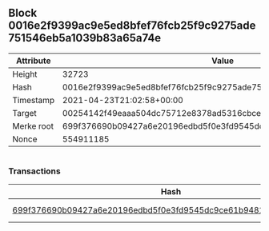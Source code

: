 ## Block 0016e2f9399ac9e5ed8bfef76fcb25f9c9275ade751546eb5a1039b83a65a74e

Attribute | Value
--- | ---
Height | 32723
Hash | 0016e2f9399ac9e5ed8bfef76fcb25f9c9275ade751546eb5a1039b83a65a74e
Timestamp | 2021-04-23T21:02:58+00:00
Target | 00254142f49eaaa504dc75712e8378ad5316cbcead634704b3734b6271167cc4
Merke root | 699f376690b09427a6e20196edbd5f0e3fd9545dc9ce61b948167a87ab97d1b3
Nonce | 554911185

```

```

### Transactions

Hash | Amount
--- | ---
[699f376690b09427a6e20196edbd5f0e3fd9545dc9ce61b948167a87ab97d1b3](699f376690b09427a6e20196edbd5f0e3fd9545dc9ce61b948167a87ab97d1b3.md) | 10.00000000 SKEPTI 
